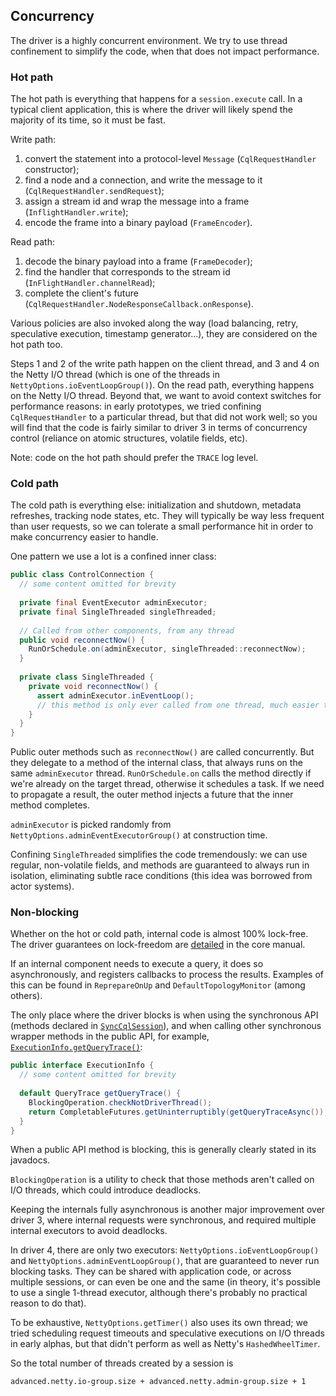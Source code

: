 <!--
Licensed to the Apache Software Foundation (ASF) under one
or more contributor license agreements.  See the NOTICE file
distributed with this work for additional information
regarding copyright ownership.  The ASF licenses this file
to you under the Apache License, Version 2.0 (the
"License"); you may not use this file except in compliance
with the License.  You may obtain a copy of the License at

  http://www.apache.org/licenses/LICENSE-2.0

Unless required by applicable law or agreed to in writing,
software distributed under the License is distributed on an
"AS IS" BASIS, WITHOUT WARRANTIES OR CONDITIONS OF ANY
KIND, either express or implied.  See the License for the
specific language governing permissions and limitations
under the License.
-->

## Concurrency

The driver is a highly concurrent environment. We try to use thread confinement to simplify the
code, when that does not impact performance.

### Hot path

The hot path is everything that happens for a `session.execute` call. In a typical client
application, this is where the driver will likely spend the majority of its time, so it must be
fast.

Write path:

1. convert the statement into a protocol-level `Message` (`CqlRequestHandler` constructor);
2. find a node and a connection, and write the message to it (`CqlRequestHandler.sendRequest`);
3. assign a stream id and wrap the message into a frame (`InflightHandler.write`);
4. encode the frame into a binary payload (`FrameEncoder`).

Read path:

1. decode the binary payload into a frame (`FrameDecoder`);
2. find the handler that corresponds to the stream id (`InFlightHandler.channelRead`);
3. complete the client's future (`CqlRequestHandler.NodeResponseCallback.onResponse`).

Various policies are also invoked along the way (load balancing, retry, speculative execution,
timestamp generator...), they are considered on the hot path too.

Steps 1 and 2 of the write path happen on the client thread, and 3 and 4 on the Netty I/O thread
(which is one of the threads in `NettyOptions.ioEventLoopGroup()`). 
On the read path, everything happens on the Netty I/O thread. Beyond that, we want to avoid context
switches for performance reasons: in early prototypes, we tried confining `CqlRequestHandler` to a
particular thread, but that did not work well; so you will find that the code is fairly similar to
driver 3 in terms of concurrency control (reliance on atomic structures, volatile fields, etc).

Note: code on the hot path should prefer the `TRACE` log level.

### Cold path

The cold path is everything else: initialization and shutdown, metadata refreshes, tracking node
states, etc. They will typically be way less frequent than user requests, so we can tolerate a small
performance hit in order to make concurrency easier to handle.

One pattern we use a lot is a confined inner class: 

```java
public class ControlConnection {
  // some content omitted for brevity
  
  private final EventExecutor adminExecutor;
  private final SingleThreaded singleThreaded;
  
  // Called from other components, from any thread
  public void reconnectNow() {
    RunOrSchedule.on(adminExecutor, singleThreaded::reconnectNow);
  }
  
  private class SingleThreaded {
    private void reconnectNow() {
      assert adminExecutor.inEventLoop();
      // this method is only ever called from one thread, much easier to handle concurrency
    }
  }
}
```

Public outer methods such as `reconnectNow()` are called concurrently. But they delegate to a method
of the internal class, that always runs on the same `adminExecutor` thread. `RunOrSchedule.on` calls
the method directly if we're already on the target thread, otherwise it schedules a task. If we need
to propagate a result, the outer method injects a future that the inner method completes.

`adminExecutor` is picked randomly from `NettyOptions.adminEventExecutorGroup()` at construction
time.

Confining `SingleThreaded` simplifies the code tremendously: we can use regular, non-volatile
fields, and methods are guaranteed to always run in isolation, eliminating subtle race conditions
(this idea was borrowed from actor systems).  

### Non-blocking

Whether on the hot or cold path, internal code is almost 100% lock-free. The driver guarantees on
lock-freedom are [detailed](../../../core/non_blocking) in the core manual.

If an internal component needs to execute a query, it does so asynchronously, and registers 
callbacks to process the results. Examples of this can be found in `ReprepareOnUp` and 
`DefaultTopologyMonitor` (among others). 

The only place where the driver blocks is when using the synchronous API (methods declared in 
[`SyncCqlSession`]), and when calling other synchronous wrapper methods in the public API, for
example, [`ExecutionInfo.getQueryTrace()`]:

```java
public interface ExecutionInfo {
  // some content omitted for brevity
  
  default QueryTrace getQueryTrace() {
    BlockingOperation.checkNotDriverThread();
    return CompletableFutures.getUninterruptibly(getQueryTraceAsync());
  }
}
```

When a public API method is blocking, this is generally clearly stated in its javadocs. 

[`ExecutionInfo.getQueryTrace()`]: https://docs.datastax.com/en/drivers/java/4.12/com/datastax/oss/driver/api/core/cql/ExecutionInfo.html#getQueryTrace--
[`SyncCqlSession`]: https://docs.datastax.com/en/drivers/java/4.12/com/datastax/oss/driver/api/core/cql/SyncCqlSession.html`

`BlockingOperation` is a utility to check that those methods aren't called on I/O threads, which
could introduce deadlocks.

Keeping the internals fully asynchronous is another major improvement over driver 3, where internal
requests were synchronous, and required multiple internal executors to avoid deadlocks.

In driver 4, there are only two executors: `NettyOptions.ioEventLoopGroup()` and
`NettyOptions.adminEventLoopGroup()`, that are guaranteed to never run blocking tasks. They can be
shared with application code, or across multiple sessions, or can even be one and the same (in
theory, it's possible to use a single 1-thread executor, although there's probably no practical
reason to do that).

To be exhaustive, `NettyOptions.getTimer()` also uses its own thread; we tried scheduling request
timeouts and speculative executions on I/O threads in early alphas, but that didn't perform as well
as Netty's `HashedWheelTimer`.

So the total number of threads created by a session is
```
advanced.netty.io-group.size + advanced.netty.admin-group.size + 1
```
